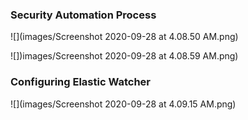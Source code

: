 ### Security Automation Process
![](images/Screenshot 2020-09-28 at 4.08.50 AM.png)

![])images/Screenshot 2020-09-28 at 4.08.59 AM.png)

### Configuring Elastic Watcher
![](images/Screenshot 2020-09-28 at 4.09.15 AM.png)
